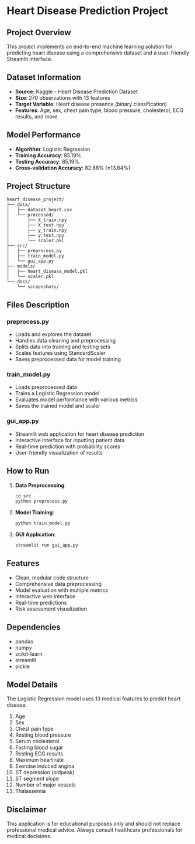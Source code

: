 # Heart Disease Prediction Project

## Project Overview
This project implements an end-to-end machine learning solution for predicting heart disease using a comprehensive dataset and a user-friendly Streamlit interface.

## Dataset Information
- **Source**: Kaggle - Heart Disease Prediction Dataset
- **Size**: 270 observations with 13 features
- **Target Variable**: Heart disease presence (binary classification)
- **Features**: Age, sex, chest pain type, blood pressure, cholesterol, ECG results, and more

## Model Performance
- **Algorithm**: Logistic Regression
- **Training Accuracy**: 85.19%
- **Testing Accuracy**: 85.19%
- **Cross-validation Accuracy**: 82.88% (±13.64%)

## Project Structure
```
heart_disease_project/
├── data/
│   ├── dataset_heart.csv
│   └── processed/
│       ├── X_train.npy
│       ├── X_test.npy
│       ├── y_train.npy
│       ├── y_test.npy
│       └── scaler.pkl
├── src/
│   ├── preprocess.py
│   ├── train_model.py
│   └── gui_app.py
├── models/
│   ├── heart_disease_model.pkl
│   └── scaler.pkl
└── docs/
    └── screenshots/
```

## Files Description

### preprocess.py
- Loads and explores the dataset
- Handles data cleaning and preprocessing
- Splits data into training and testing sets
- Scales features using StandardScaler
- Saves preprocessed data for model training

### train_model.py
- Loads preprocessed data
- Trains a Logistic Regression model
- Evaluates model performance with various metrics
- Saves the trained model and scaler

### gui_app.py
- Streamlit web application for heart disease prediction
- Interactive interface for inputting patient data
- Real-time prediction with probability scores
- User-friendly visualization of results

## How to Run

1. **Data Preprocessing**:
   ```bash
   cd src
   python preprocess.py
   ```

2. **Model Training**:
   ```bash
   python train_model.py
   ```

3. **GUI Application**:
   ```bash
   streamlit run gui_app.py
   ```

## Features
- Clean, modular code structure
- Comprehensive data preprocessing
- Model evaluation with multiple metrics
- Interactive web interface
- Real-time predictions
- Risk assessment visualization

## Dependencies
- pandas
- numpy
- scikit-learn
- streamlit
- pickle

## Model Details
The Logistic Regression model uses 13 medical features to predict heart disease:
1. Age
2. Sex
3. Chest pain type
4. Resting blood pressure
5. Serum cholesterol
6. Fasting blood sugar
7. Resting ECG results
8. Maximum heart rate
9. Exercise induced angina
10. ST depression (oldpeak)
11. ST segment slope
12. Number of major vessels
13. Thalassemia

## Disclaimer
This application is for educational purposes only and should not replace professional medical advice. Always consult healthcare professionals for medical decisions.


